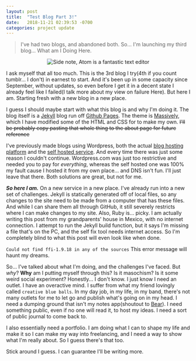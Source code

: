 ```yaml
---
layout: post
title:  "Test Blog Part 3!"
date:   2018-11-21 02:39:53 -0700
categories: project update
---
```


<blockquote> I've had two blogs, and abandoned both. So... I'm launching my third blog... What am I Doing Here. </blockquote>

<div style="text-align:center"><img src="{{ "/images/Blog-text.png" | absolute_url }}" alt="Side note, Atom is a fantastic text editor" /></div>

I ask myself that all too much. This is the 3rd blog I try(4th if you count tumblr... I don't) in earnest to start. And it's been up in some capacity since September, without updates, so even before I get it in a decent state I already feel like I failed(I talk more about my view on failure Here). But here I am. Starting fresh with a new blog in a new place.

I guess I should maybe start with what this blog is and why I'm doing it. The blog itself is a [Jekyll](https://jekyllrb.com) blog run off [Github Pages](https://pages.github.com). The theme is [Massively](https://github.com/iwiedenm/jekyll-theme-massively-src), which I have modified some of the HTML and CSS for to make my own. ~~I'll be probably copy pasting that whole thing to the about page for future reference~~

I've previously made blogs using Wordpress, both the actual [blog hosting platform](https://wordpress.com) and the [self hosted service](https://wordpress.org). And every time there was just some reason I couldn't continue. Wordpress.com was just too restrictive and needed you to pay for *everything*, whereas the self hosted one was 100% my fault cause I hosted it from my own place... and DNS isn't fun. I'll just leave that there. Both solutions are great, but not for me.

***So here I am.*** On a new service in a new place. I've already run into a new set of challenges. Jekyll is statically generated off of local files, so any changes to the site need to be made from a computer that has these files. And while I can share them all through GitHub, it still severely restricts where I can make changes to my site. Also, Ruby is... picky. I am actually writing this post from my grandparents' house in Mexico, with no internet connection. I attempt to run the Jekyll build function, but it says I'm missing a file that's on the PC, and the self fix tool needs internet access. So I'm completely blind to what this post will even look like when done.

`Could not find ffi-1.9.18 in any of the sources` This error message will haunt my dreams.

So... I've talked about what I'm doing, and the challenges I've faced. But *why*? **Why** am I putting myself through this? Is it masochism? Is it some weird social experiment? Honestly... I don't know. I just know I need an outlet. I have an overactive mind. I suffer from what my friend lovingly called `creative blue balls`. In my day job, in my life, in my band, there's not many outlets for me to let go and publish what's going on in my head. I need a dumping ground that isn't my notes app(shoutout to [Bear](https://bear.app)). I need something public, even if no one will read it, to host my ideas. I need a sort of public journal to come back to.

I also essentially need a portfolio. I am doing what I can to shape my life and make it so I can make my way into freelancing, and I need a way to show what I'm really about. So I guess there's that too.

Stick around I guess. I can guarantee I'll be writing more.
